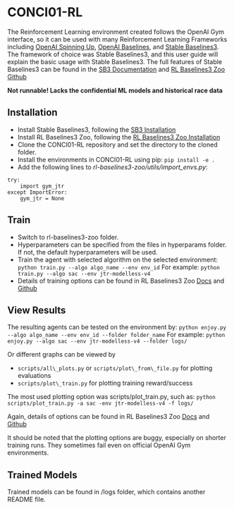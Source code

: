 # CONCI01-RL

The Reinforcement Learning environment created follows the OpenAI Gym interface, so it can be used with many Reinforcement Learning Frameworks including [OpenAI Spinning Up](https://spinningup.openai.com/en/latest/), [OpenAI Baselines](https://github.com/openai/baselines), and [Stable Baselines3](https://stable-baselines3.readthedocs.io/en/master/). The framework of choice was Stable Baselines3, and this user guide will explain the basic usage with Stable Baselines3. The full features of Stable Baselines3 can be found in the [SB3 Documentation](https://stable-baselines3.readthedocs.io/en/master/index.html) and [RL Baselines3 Zoo Github](https://github.com/DLR-RM/rl-baselines3-zoo)

**Not runnable! Lacks the confidential ML models and historical race data** 

## Installation 
- Install Stable Baselines3, following the [SB3 Installation](https://stable-baselines3.readthedocs.io/en/master/guide/install.html)
- Install RL Baselines3 Zoo, following the [RL Baselines3 Zoo Installation](https://stable-baselines3.readthedocs.io/en/master/guide/rl_zoo.html)
- Clone the CONCI01-RL repository and set the directory to the cloned folder.
- Install the environments in CONCI01-RL using pip:
```pip install -e .```
- Add the following lines to *rl-baselines3-zoo/utils/import_envs.py*:
```
try:
    import gym_jtr
except ImportError:
    gym_jtr = None
```
 

## Train
- Switch to rl-baselines3-zoo folder.
- Hyperparameters can be specified from the files in hyperparams folder. If not, the default hyperparameters will be used.
- Train the agent with selected algorithm on the selected environment:
    ```python train.py --algo algo_name --env env_id```
For example:
    ```python train.py --algo sac --env jtr-modelless-v4```
- Details of training options can be found in RL Baselines3 Zoo [Docs](https://stable-baselines3.readthedocs.io/en/master/guide/rl_zoo.html) and [Github](https://github.com/DLR-RM/rl-baselines3-zoo)

## View Results
The resulting agents can be tested on the environment by:
```python enjoy.py --algo algo_name --env env_id --folder folder_name```
For example:
```python enjoy.py --algo sac --env jtr-modelless-v4 --folder logs/```

Or different graphs can be viewed by
- ```scripts/all\_plots.py``` or ```scripts/plot\_from\_file.py``` for plotting evaluations
- ```scripts/plot\_train.py``` for plotting training reward/success

The most used plotting option was scripts/plot\_train.py, such as:
```python scripts/plot_train.py -a sac -env jtr-modelless-v4 -f logs/```

Again, details of options can be found in RL Baselines3 Zoo [Docs](https://stable-baselines3.readthedocs.io/en/master/guide/rl_zoo.html) and [Github](https://github.com/DLR-RM/rl-baselines3-zoo)

It should be noted that the plotting options are buggy, especially on shorter training runs. They sometimes fail even on official OpenAI Gym environments.

## Trained Models
Trained models can be found in /logs folder, which contains another README file.
